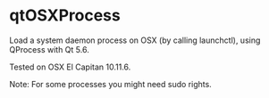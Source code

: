 # qtOSXProcess

Load a system daemon process on OSX (by calling launchctl), using QProcess with Qt 5.6.

Tested on OSX El Capitan 10.11.6.

Note: For some processes you might need sudo rights.
